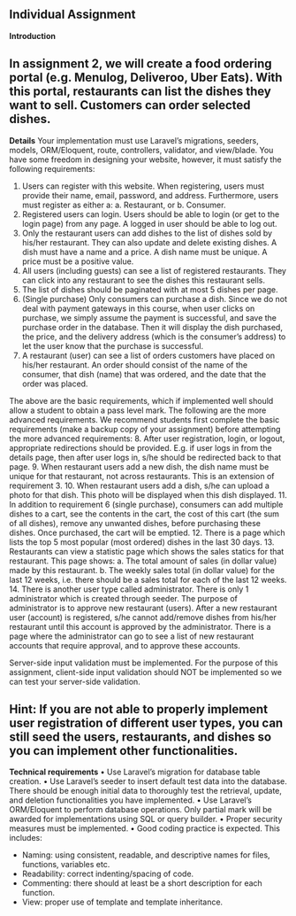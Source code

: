 Individual Assignment
---
**Introduction**

In assignment 2, we will create a food ordering portal (e.g. Menulog, Deliveroo, Uber Eats). With this
portal, restaurants can list the dishes they want to sell. Customers can order selected dishes.
---
**Details**
Your implementation must use Laravel’s migrations, seeders, models, ORM/Eloquent, route,
controllers, validator, and view/blade. You have some freedom in designing your website, however, it
must satisfy the following requirements:
1. Users can register with this website. When registering, users must provide their name, email,
password, and address. Furthermore, users must register as either a:
a. Restaurant, or
b. Consumer.
2. Registered users can login. Users should be able to login (or get to the login page) from any
page. A logged in user should be able to log out.
3. Only the restaurant users can add dishes to the list of dishes sold by his/her restaurant. They
can also update and delete existing dishes. A dish must have a name and a price. A dish name
must be unique. A price must be a positive value.
4. All users (including guests) can see a list of registered restaurants. They can click into any
restaurant to see the dishes this restaurant sells.
5. The list of dishes should be paginated with at most 5 dishes per page.
6. (Single purchase) Only consumers can purchase a dish. Since we do not deal with payment
gateways in this course, when user clicks on purchase, we simply assume the payment is
successful, and save the purchase order in the database. Then it will display the dish
purchased, the price, and the delivery address (which is the consumer’s address) to let the user
know that the purchase is successful.
7. A restaurant (user) can see a list of orders customers have placed on his/her restaurant. An
order should consist of the name of the consumer, that dish (name) that was ordered, and the
date that the order was placed.

The above are the basic requirements, which if implemented well should allow a student to obtain a
pass level mark. The following are the more advanced requirements. We recommend students first
complete the basic requirements (make a backup copy of your assignment) before attempting the
more advanced requirements:
8. After user registration, login, or logout, appropriate redirections should be provided. E.g. if
user logs in from the details page, then after user logs in, s/he should be redirected back to that
page.
9. When restaurant users add a new dish, the dish name must be unique for that restaurant, not
across restaurants. This is an extension of requirement 3.
10. When restaurant users add a dish, s/he can upload a photo for that dish. This photo will be
displayed when this dish displayed.
11. In addition to requirement 6 (single purchase), consumers can add multiple dishes to a cart,
see the contents in the cart, the cost of this cart (the sum of all dishes), remove any unwanted
dishes, before purchasing these dishes. Once purchased, the cart will be emptied.
12. There is a page which lists the top 5 most popular (most ordered) dishes in the last 30 days.
13. Restaurants can view a statistic page which shows the sales statics for that restaurant. This
page shows:
a. The total amount of sales (in dollar value) made by this restaurant.
b. The weekly sales total (in dollar value) for the last 12 weeks, i.e. there should be a sales
total for each of the last 12 weeks.
14. There is another user type called administrator. There is only 1 administrator which is
created through seeder. The purpose of administrator is to approve new restaurant (users).
After a new restaurant user (account) is registered, s/he cannot add/remove dishes from
his/her restaurant until this account is approved by the administrator. There is a page where
the administrator can go to see a list of new restaurant accounts that require approval, and to
approve these accounts.

Server-side input validation must be implemented. For the purpose of this assignment, client-side
input validation should NOT be implemented so we can test your server-side validation.

Hint: If you are not able to properly implement user registration of different user types, you can still
seed the users, restaurants, and dishes so you can implement other functionalities.
---
**Technical requirements**
• Use Laravel’s migration for database table creation.
• Use Laravel’s seeder to insert default test data into the database. There should be enough
initial data to thoroughly test the retrieval, update, and deletion functionalities you have
implemented.
• Use Laravel’s ORM/Eloquent to perform database operations. Only partial mark will be
awarded for implementations using SQL or query builder.
• Proper security measures must be implemented.
• Good coding practice is expected. This includes:
- Naming: using consistent, readable, and descriptive names for files, functions, variables etc.
- Readability: correct indenting/spacing of code.
- Commenting: there should at least be a short description for each function.
- View: proper use of template and template inheritance.

